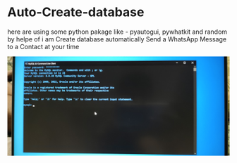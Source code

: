 # Auto-Create-database
here are using some python pakage like - pyautogui, pywhatkit and random by helpe of i am  Create database automatically Send a WhatsApp Message to a Contact  at your time


![Alt text](img/IMG_20220614_234127.jpg "a title")